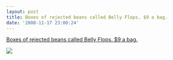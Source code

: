 ```yaml
---
layout: post
title: Boxes of rejected beans called Belly Flops. $9 a bag.
date: '2008-11-17 23:00:24'
---
```


[Boxes of rejected beans called Belly Flops. \$9 a
bag.](http://gallery.me.com/darkhawk64/100026/photo1226960909023)

![](http://25.media.tumblr.com/EFXzBOMthgf9lcavqjzMUhBgo1_500.jpg)
